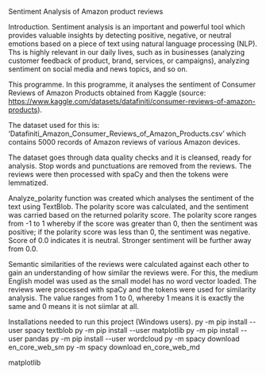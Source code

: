 Sentiment Analysis of Amazon product reviews

Introduction.
Sentiment analysis is an important and powerful tool which provides valuable insights by detecting positive, negative, or neutral emotions based on a piece of text using natural language processing (NLP). Ths is highly relevant in our daily lives, such as in businesses (analyzing customer feedback of product, brand, services, or campaigns), analyzing sentiment on social media and news topics, and so on.


This programme.
In this programme, it analyses the sentiment of Consumer Reviews of Amazon Products obtained from Kaggle 
(source: https://www.kaggle.com/datasets/datafiniti/consumer-reviews-of-amazon-products). 

The dataset used for this is: ‘Datafiniti_Amazon_Consumer_Reviews_of_Amazon_Products.csv’ which contains 5000 records of Amazon reviews of various Amazon devices. 

The dataset goes through data quality checks and it is cleansed, ready for analysis. Stop words and punctuations are removed from the reviews. The reviews were then processed with spaCy and then the tokens were lemmatized. 

Analyze_polarity function was created which analyses the sentiment of the text using TextBlob. The polarity score was calculated, and the sentiment was carried based on the returned polarity score. The polarity score ranges from -1 to 1 whereby if the score was greater than 0, then the sentiment was positive; if the polarity score was less than 0, the sentiment was negative. Score of 0.0 indicates it is neutral. Stronger sentiment will be further away from 0.0.

Semantic similarities of the reviews were calculated against each other to gain an understanding of how similar the reviews were. For this, the medium English model was used as the small model has no word vector loaded. The reviews were processed with spaCy and the tokens were used for similarity analysis. The value ranges from 1 to 0, whereby 1 means it is exactly the same and 0 means it is not siimlar at all.



Installations needed to run this project (Windows users).
py -m pip install --user spacy textblob
py -m pip install --user matplotlib
py -m pip install --user pandas
py -m pip install --user wordcloud
py -m spacy download en_core_web_sm
py -m spacy download en_core_web_md

matplotlib
